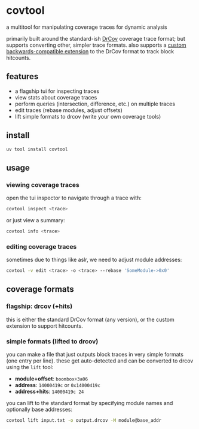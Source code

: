 
# covtool

a multitool for manipulating coverage traces for dynamic analysis

primarily built around the standard-ish [DrCov](https://www.ayrx.me/drcov-file-format/) coverage trace format; but supports converting other, simpler trace formats.
also supports a [custom backwards-compatible extension](./doc/drcov_spec_hits_v2.md) to the DrCov format to track block hitcounts.

## features

+ a flagship tui for inspecting traces
+ view stats about coverage traces
+ perform queries (intersection, difference, etc.) on multiple traces
+ edit traces (rebase modules, adjust offsets)
+ lift simple formats to drcov (write your own coverage tools)

## install

```sh
uv tool install covtool
```

## usage

### viewing coverage traces

open the tui inspector to navigate through a trace with:
```sh
covtool inspect <trace>
```

or just view a summary:
```sh
covtool info <trace>
```

### editing coverage traces

sometimes due to things like aslr, we need to adjust module addresses:
```sh
covtool -v edit <trace> -o <trace> --rebase 'SomeModule->0x0'
```

## coverage formats

### flagship: drcov (+hits)

this is either the standard DrCov format (any version), or the custom extension to support hitcounts.

### simple formats (lifted to drcov)

you can make a file that just outputs block traces in very simple formats (one entry per line).
these get auto-detected and can be converted to drcov using the `lift` tool:

+ **module+offset**: `boombox+3a06`  
+ **address**: `14000419c` or `0x14000419c`  
+ **address+hits**: `14000419c 24`

you can lift to the standard format by specifying module names and optionally base addresses:

```sh
covtool lift input.txt -o output.drcov -M module@base_addr
```
